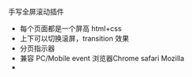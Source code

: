 手写全屏滚动插件

- 每个页面都是一个屏高
  html+css 
- 上下可以切换滚屏，transition 效果
- 分页指示器
- 兼容 PC/Mobile event 浏览器Chrome safari Mozilla
- 